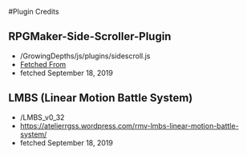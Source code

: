 #Plugin Credits
## RPGMaker-Side-Scroller-Plugin
- /GrowingDepths/js/plugins/sidescroll.js
- [Fetched From](https://github.com/pgeogheg/RPGMaker-Side-Scroller-Plugin)
- fetched September 18, 2019

## LMBS (Linear Motion Battle System)
- /LMBS\_v0\_32
- https://atelierrgss.wordpress.com/rmv-lmbs-linear-motion-battle-system/
- fetched September 18, 2019

## 
